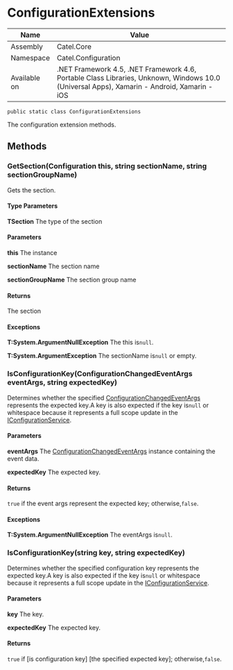 

# ConfigurationExtensions

Name|Value
---|---
Assembly|Catel.Core
Namespace|Catel.Configuration
Available on|.NET Framework 4.5, .NET Framework 4.6, Portable Class Libraries, Unknown, Windows 10.0 (Universal Apps), Xamarin - Android, Xamarin - iOS

```
public static class ConfigurationExtensions
```

The configuration extension methods.



## Methods

### GetSection<TSection>(Configuration this, string sectionName, string sectionGroupName)

Gets the section.

#### Type Parameters

**TSection**
The type of the section

#### Parameters

**this**
The instance

**sectionName**
The section name

**sectionGroupName**
The section group name

#### Returns

The section

#### Exceptions

**T:System.ArgumentNullException**
The this is`null`.

**T:System.ArgumentException**
The sectionName is`null` or empty.



### IsConfigurationKey(ConfigurationChangedEventArgs eventArgs, string expectedKey)

Determines whether the specified [ConfigurationChangedEventArgs](#) represents the expected key.A key is also expected if the key is`null` or whitespace because it represents a full scope update in the [IConfigurationService](#).

#### Parameters

**eventArgs**
The [ConfigurationChangedEventArgs](#) instance containing the event data.

**expectedKey**
The expected key.

#### Returns

`true` if the event args represent the expected key; otherwise,`false`.

#### Exceptions

**T:System.ArgumentNullException**
The eventArgs is`null`.



### IsConfigurationKey(string key, string expectedKey)

Determines whether the specified configuration key represents the expected key.A key is also expected if the key is`null` or whitespace because it represents a full scope update in the [IConfigurationService](#).

#### Parameters

**key**
The key.

**expectedKey**
The expected key.

#### Returns

`true` if [is configuration key] [the specified expected key]; otherwise,`false`.



